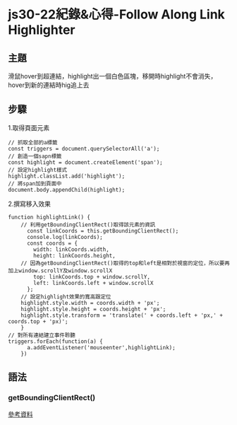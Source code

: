 # js30-22紀錄&心得-Follow Along Link Highlighter
## 主題
滑鼠hover到超連結，highlight出一個白色區塊，移開時highlight不會消失，hover到新的連結時hig追上去
## 步驟
1.取得頁面元素
```javascript=
// 抓取全部的a標籤
const triggers = document.querySelectorAll('a');
// 創造一個sapn標籤
const highlight = document.createElement('span');
// 設定highlight樣式
highlight.classList.add('highlight');
// 將span加到頁面中
document.body.appendChild(highlight);
```
2.撰寫移入效果
```javascript=
function highlightLink() {
    // 利用getBoundingClientRect()取得該元素的資訊
      const linkCoords = this.getBoundingClientRect();
      console.log(linkCoords);
      const coords = {
        width: linkCoords.width,
        height: linkCoords.height,
    // 因為getBoundingClientRect()取得的top和left是相對於視窗的定位，所以要再加上window.scrollY及window.scrollX
        top: linkCoords.top + window.scrollY,
        left: linkCoords.left + window.scrollX
      };
    // 設定highlight效果的寬高跟定位
    highlight.style.width = coords.width + 'px';
    highlight.style.height = coords.height + 'px';
    highlight.style.transform = 'translate(' + coords.left + 'px,' + coords.top + 'px)';
    }
// 對所有連結建立事件聆聽
triggers.forEach(function(a) {
      a.addEventListener('mouseenter',highlightLink);
    })
```
## 語法
### getBoundingClientRect()
[參考資料](https://developer.mozilla.org/zh-CN/docs/Web/API/Element/getBoundingClientRect)
